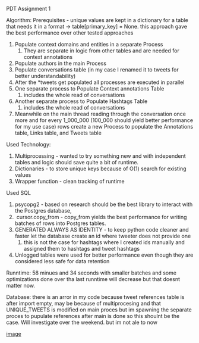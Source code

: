PDT Assignment 1

Algorithm:
Prerequisites - unique values are kept in a dictionary for a table that needs it in a format -> table[primary_key] = None. this approach gave the best performance over other tested approaches

1.  Populate context domains and entities in a separate Process
	1. They are separate in logic from other tables and are needed for context annotations
2. Populate authors in the main Process
3.  Populate conversations table (in my case I renamed it to tweets for better understandability)
4.  After the *tweets get populated all processes are executed in parallel
5.  One separate process to Populate Context annotations Table
	1. includes the whole read of conversations
6.  Another separate process to Populate Hashtags Table 
	1. includes the whole read of conversations
7.  Meanwhile on the main thread reading through the conversation once more and for every 1_000_000 (100_000 should yield better performance for my use case) rows create a new Process to populate the Annotations table, Links table, and Tweets table

Used Technology:
1.  Multiprocessing - wanted to try something new and with independent tables and logic should save quite a bit of runtime.
2.  Dictionaries - to store unique keys because of O(1) search for existing values
3.  Wrapper function - clean tracking of runtime

  

Used SQL
1.  psycopg2 - based on research should be the best library to interact with the Postgres database, 
2.   cursor.copy_from - copy_from yields the best performance for writing batches of rows into Postgres tables.
3.  GENERATED ALWAYS AS IDENTITY - to keep python code cleaner and faster let the database create an id where tweeter does not provide one
	1. this is not the case for hashtags where I created ids manually and assigned them to hashtags and tweet hashtags
4.  Unlogged tables were used for better performance even though they are considered less safe for data retention

Runntime: 
	58 minues and 34 seconds
	with smaller batches and some optimizations done over tha last runntime will decrease but that doesnt matter now.

Database:
there is an arror in my code because tweet references table is after import empty, may be because of multiprocesing and that UNIQUE_TWEETS is modified on main proces but im spawning the separate proces to pupulate references after main is done so this shoulnt be the case. Will investigate over the weekend. but im not ale to now

[image](./database.png)